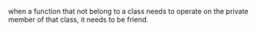 when a function that not belong to a class needs to operate on the private member of that class, it needs to be friend.  
